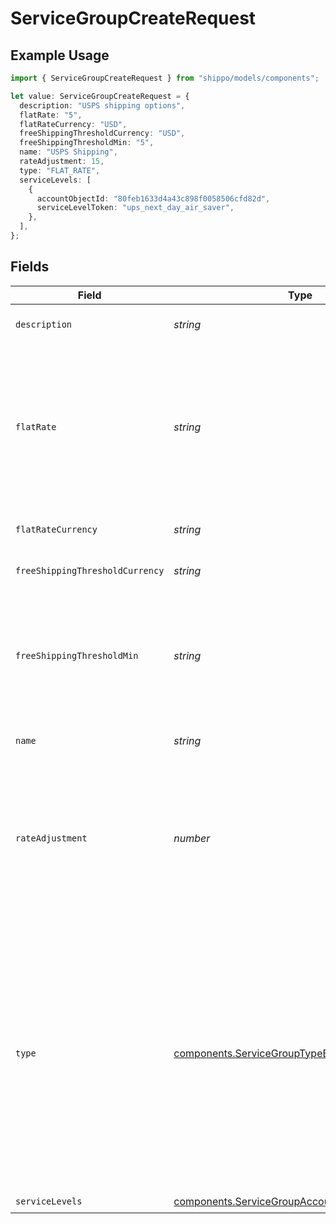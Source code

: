 # ServiceGroupCreateRequest

## Example Usage

```typescript
import { ServiceGroupCreateRequest } from "shippo/models/components";

let value: ServiceGroupCreateRequest = {
  description: "USPS shipping options",
  flatRate: "5",
  flatRateCurrency: "USD",
  freeShippingThresholdCurrency: "USD",
  freeShippingThresholdMin: "5",
  name: "USPS Shipping",
  rateAdjustment: 15,
  type: "FLAT_RATE",
  serviceLevels: [
    {
      accountObjectId: "80feb1633d4a43c898f0058506cfd82d",
      serviceLevelToken: "ups_next_day_air_saver",
    },
  ],
};
```

## Fields

| Field                                                                                                                                                                                                                                                                                                                                                                                                                                                                                                | Type                                                                                                                                                                                                                                                                                                                                                                                                                                                                                                 | Required                                                                                                                                                                                                                                                                                                                                                                                                                                                                                             | Description                                                                                                                                                                                                                                                                                                                                                                                                                                                                                          | Example                                                                                                                                                                                                                                                                                                                                                                                                                                                                                              |
| ---------------------------------------------------------------------------------------------------------------------------------------------------------------------------------------------------------------------------------------------------------------------------------------------------------------------------------------------------------------------------------------------------------------------------------------------------------------------------------------------------- | ---------------------------------------------------------------------------------------------------------------------------------------------------------------------------------------------------------------------------------------------------------------------------------------------------------------------------------------------------------------------------------------------------------------------------------------------------------------------------------------------------- | ---------------------------------------------------------------------------------------------------------------------------------------------------------------------------------------------------------------------------------------------------------------------------------------------------------------------------------------------------------------------------------------------------------------------------------------------------------------------------------------------------- | ---------------------------------------------------------------------------------------------------------------------------------------------------------------------------------------------------------------------------------------------------------------------------------------------------------------------------------------------------------------------------------------------------------------------------------------------------------------------------------------------------- | ---------------------------------------------------------------------------------------------------------------------------------------------------------------------------------------------------------------------------------------------------------------------------------------------------------------------------------------------------------------------------------------------------------------------------------------------------------------------------------------------------- |
| `description`                                                                                                                                                                                                                                                                                                                                                                                                                                                                                        | *string*                                                                                                                                                                                                                                                                                                                                                                                                                                                                                             | :heavy_check_mark:                                                                                                                                                                                                                                                                                                                                                                                                                                                                                   | Description for the service group                                                                                                                                                                                                                                                                                                                                                                                                                                                                    | USPS shipping options                                                                                                                                                                                                                                                                                                                                                                                                                                                                                |
| `flatRate`                                                                                                                                                                                                                                                                                                                                                                                                                                                                                           | *string*                                                                                                                                                                                                                                                                                                                                                                                                                                                                                             | :heavy_minus_sign:                                                                                                                                                                                                                                                                                                                                                                                                                                                                                   | String representation of an amount to be returned as the flat rate<br/>if 1. The service group is of type `LIVE_RATE` and no matching rates<br/>were found; or 2. The service group is of type `FLAT_RATE`. Either<br/>integers or decimals are accepted. Required unless type is<br/>`FREE_SHIPPING`                                                                                                                                                                                                | 5                                                                                                                                                                                                                                                                                                                                                                                                                                                                                                    |
| `flatRateCurrency`                                                                                                                                                                                                                                                                                                                                                                                                                                                                                   | *string*                                                                                                                                                                                                                                                                                                                                                                                                                                                                                             | :heavy_minus_sign:                                                                                                                                                                                                                                                                                                                                                                                                                                                                                   | required unless type is `FREE_SHIPPING`. (ISO 4217 currency)                                                                                                                                                                                                                                                                                                                                                                                                                                         | USD                                                                                                                                                                                                                                                                                                                                                                                                                                                                                                  |
| `freeShippingThresholdCurrency`                                                                                                                                                                                                                                                                                                                                                                                                                                                                      | *string*                                                                                                                                                                                                                                                                                                                                                                                                                                                                                             | :heavy_minus_sign:                                                                                                                                                                                                                                                                                                                                                                                                                                                                                   | optional unless type is `FREE_SHIPPING`. (ISO 4217 currency)                                                                                                                                                                                                                                                                                                                                                                                                                                         | USD                                                                                                                                                                                                                                                                                                                                                                                                                                                                                                  |
| `freeShippingThresholdMin`                                                                                                                                                                                                                                                                                                                                                                                                                                                                           | *string*                                                                                                                                                                                                                                                                                                                                                                                                                                                                                             | :heavy_minus_sign:                                                                                                                                                                                                                                                                                                                                                                                                                                                                                   | For service groups of type `FREE_SHIPPING`, this field must be required to configure the minimum <br/>cart total (total cost of items in the cart) for this service group to be returned for rates at <br/>checkout. Optional unless type is `FREE_SHIPPING`                                                                                                                                                                                                                                         | 5                                                                                                                                                                                                                                                                                                                                                                                                                                                                                                    |
| `name`                                                                                                                                                                                                                                                                                                                                                                                                                                                                                               | *string*                                                                                                                                                                                                                                                                                                                                                                                                                                                                                             | :heavy_check_mark:                                                                                                                                                                                                                                                                                                                                                                                                                                                                                   | Name for the service group that will be shown to customers in the response                                                                                                                                                                                                                                                                                                                                                                                                                           | USPS Shipping                                                                                                                                                                                                                                                                                                                                                                                                                                                                                        |
| `rateAdjustment`                                                                                                                                                                                                                                                                                                                                                                                                                                                                                     | *number*                                                                                                                                                                                                                                                                                                                                                                                                                                                                                             | :heavy_minus_sign:                                                                                                                                                                                                                                                                                                                                                                                                                                                                                   | The amount in percent (%) that the service group's returned rate should be adjusted. For example, if this field is set to 5 and the matched rate price is $5.00, the returned value of the service group will be $5.25. Negative integers are also accepted and will discount the rate price by the defined percentage amount.                                                                                                                                                                       | 15                                                                                                                                                                                                                                                                                                                                                                                                                                                                                                   |
| `type`                                                                                                                                                                                                                                                                                                                                                                                                                                                                                               | [components.ServiceGroupTypeEnum](../../models/components/servicegrouptypeenum.md)                                                                                                                                                                                                                                                                                                                                                                                                                   | :heavy_check_mark:                                                                                                                                                                                                                                                                                                                                                                                                                                                                                   | The type of the service group.<br> <br/>`LIVE_RATE` - Shippo will make a rating request and return real-time rates for the shipping group, only falling back to the specified flat rate amount if no rates match a service level in the service group.<br> <br/>`FLAT_RATE` - Returns a shipping option with the specified flat rate amount.<br> <br/>`FREE_SHIPPING` - Returns a shipping option with a price of $0 only if the total cost of items exceeds the amount defined by `free_shipping_threshold_min` | FLAT_RATE                                                                                                                                                                                                                                                                                                                                                                                                                                                                                            |
| `serviceLevels`                                                                                                                                                                                                                                                                                                                                                                                                                                                                                      | [components.ServiceGroupAccountAndServiceLevel](../../models/components/servicegroupaccountandservicelevel.md)[]                                                                                                                                                                                                                                                                                                                                                                                     | :heavy_check_mark:                                                                                                                                                                                                                                                                                                                                                                                                                                                                                   | N/A                                                                                                                                                                                                                                                                                                                                                                                                                                                                                                  |                                                                                                                                                                                                                                                                                                                                                                                                                                                                                                      |